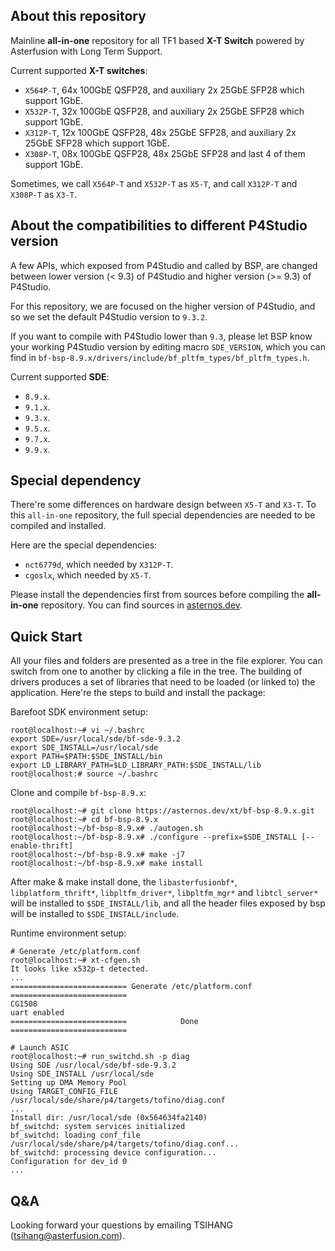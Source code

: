 ## About this repository

Mainline  **all-in-one** repository for all TF1 based **X-T Switch** powered by Asterfusion with Long Term Support.

Current supported **X-T switches**:

  - `X564P-T`,  64x 100GbE QSFP28, and auxiliary 2x 25GbE SFP28 which support 1GbE.
  - `X532P-T`,  32x 100GbE QSFP28, and auxiliary 2x 25GbE SFP28 which support 1GbE.
  - `X312P-T`,  12x 100GbE QSFP28, 48x 25GbE SFP28, and auxiliary 2x 25GbE SFP28 which support 1GbE.
  - `X308P-T`,  08x 100GbE QSFP28, 48x 25GbE SFP28 and last 4 of them support 1GbE.

Sometimes, we call `X564P-T` and `X532P-T` as `X5-T`, and call `X312P-T` and `X308P-T` as `X3-T`.

## About the compatibilities to different P4Studio version

A few APIs, which exposed from P4Studio and called by BSP, are changed between lower version (< 9.3) of P4Studio and higher version (>= 9.3) of P4Studio.

For this repository, we are focused on the higher version of P4Studio, and so we set the default P4Studio version to `9.3.2`.

If you want to compile with P4Studio lower than `9.3`, please let BSP know your working P4Studio version by editing macro `SDE_VERSION`, which you can find in `bf-bsp-8.9.x/drivers/include/bf_pltfm_types/bf_pltfm_types.h`.

Current supported **SDE**:

  - `8.9.x`.
  - `9.1.x`.
  - `9.3.x`.
  - `9.5.x`.
  - `9.7.x`.
  - `9.9.x`.

## Special dependency

There're some differences on hardware design between `X5-T` and `X3-T`. To this `all-in-one` repository, the full special dependencies are needed to be compiled and installed.

Here are the special dependencies:

  - `nct6779d`, which needed by `X312P-T`.
  - `cgoslx`, which needed by `X5-T`.

Please install the dependencies first from sources before compiling the **all-in-one** repository. You can find sources in [asternos.dev](https://asternos.dev/xt).

## Quick Start

All your files and folders are presented as a tree in the file explorer. You can switch from one to another by clicking a file in the tree.
The building of drivers produces a set of libraries that need to be loaded (or linked to) the application.
Here're the steps to build and install the <bf-platforms> package:

Barefoot SDK environment setup:
```
root@localhost:~# vi ~/.bashrc
export SDE=/usr/local/sde/bf-sde-9.3.2
export SDE_INSTALL=/usr/local/sde
export PATH=$PATH:$SDE_INSTALL/bin
export LD_LIBRARY_PATH=$LD_LIBRARY_PATH:$SDE_INSTALL/lib
root@localhost:# source ~/.bashrc
```
Clone and compile `bf-bsp-8.9.x`:
```
root@localhost:~# git clone https://asternos.dev/xt/bf-bsp-8.9.x.git
root@localhost:~# cd bf-bsp-8.9.x
root@localhost:~/bf-bsp-8.9.x# ./autogen.sh
root@localhost:~/bf-bsp-8.9.x# ​./configure --prefix=$SDE_INSTALL [--enable-thrift]
root@localhost:~/bf-bsp-8.9.x# ​make -j7
​root@localhost:~/bf-bsp-8.9.x# make install
```
After make & make install done, the `libasterfusionbf*`, `libplatform_thrift*`, `libpltfm_driver*`, `libpltfm_mgr*` and `libtcl_server*` will be installed to `$SDE_INSTALL/lib`, and all the header files exposed by bsp will be installed to `$SDE_INSTALL/include`.

Runtime environment setup:
```
# Generate /etc/platform.conf
root@localhost:~# xt-cfgen.sh
It looks like x532p-t detected.
...
========================== Generate /etc/platform.conf ==========================
CG1508
uart enabled
==========================            Done             ==========================

# Launch ASIC
root@localhost:~# run_switchd.sh -p diag
Using SDE /usr/local/sde/bf-sde-9.3.2
Using SDE_INSTALL /usr/local/sde
Setting up DMA Memory Pool
Using TARGET_CONFIG_FILE /usr/local/sde/share/p4/targets/tofino/diag.conf
...
Install dir: /usr/local/sde (0x564634fa2140)
bf_switchd: system services initialized
bf_switchd: loading conf_file /usr/local/sde/share/p4/targets/tofino/diag.conf...
bf_switchd: processing device configuration...
Configuration for dev_id 0
...
```

## Q&A

Looking forward your questions by emailing TSIHANG (tsihang@asterfusion.com).
